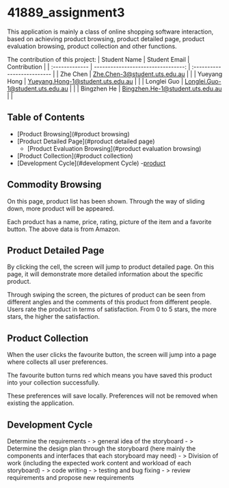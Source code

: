 # 41889_assignment3

This application is mainly a class of online shopping software interaction, based on achieving product browsing, product detailed page, product evaluation browsing, product collection and other functions.

The contribution of this project:
| Student Name    |  Student Email                      |   Contribution                |
| :-------------  |  ---------------------------------: |   :-------------------------- |
| Zhe Chen        |  Zhe.Chen-3@student.uts.edu.au      | 			        |
| Yueyang Hong    |  Yueyang.Hong-1@student.uts.edu.au  | 			        |
| Longlei Guo     |  Longlei.Guo-1@student.uts.edu.au   | 			        |
| Bingzhen He     |  Bingzhen.He-1@student.uts.edu.au   | 			        |

## Table of Contents
- [Product Browsing](#product browsing)
- [Product Detailed Page](#product detailed page)
	- [Product Evaluation Browsing](#product evaluation browsing)
- [Product Collection](#product collection)
- [Development Cycle](#development Cycle)
-[product](#product)

## Commodity Browsing
On this page, product list has been shown. Through the way of sliding down, more product will be appeared.

Each product has a name, price, rating, picture of the item and a favorite button. The above data is from Amazon.

## Product Detailed Page
By clicking the cell, the screen will jump to product detailed page. On this page, it will demonstrate more detailed information about the specific product.

Through swiping the screen, the pictures of product can be seen from different angles and the comments of this product from different people. Users rate the product in terms of satisfaction. From 0 to 5 stars, the more stars, the higher the satisfaction.

## Product Collection
When the user clicks the favourite button, the screen will jump into a page where collects all user preferences.

The favourite button turns red which means you have saved this product into your collection successfully.

These preferences will save locally. Preferences will not be removed when existing the application.

## Development Cycle
Determine the requirements - > general idea of the storyboard - > Determine the design plan through the storyboard (here mainly the components and interfaces that each storyboard may need) - > Division of work (including the expected work content and workload of each storyboard) - > code writing - > testing and bug fixing - > review requirements and propose new requirements
